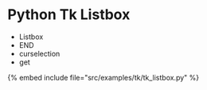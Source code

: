# Python Tk Listbox

* Listbox
* END
* curselection
* get

{% embed include file="src/examples/tk/tk_listbox.py" %}


